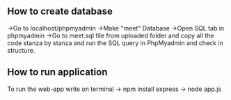 
## How to create database
->Go to localhost/phpmyadmin
->Make "meet" Database
->Open SQL tab in phpmyadmin
->Go to meet.sql file from uploaded folder and copy all the code stanza by stanza and run the SQL query in PhpMyadmin and check in structure.

## How to run application
To run the web-app
write on terminal
-> npm install express
-> node app.js


 
